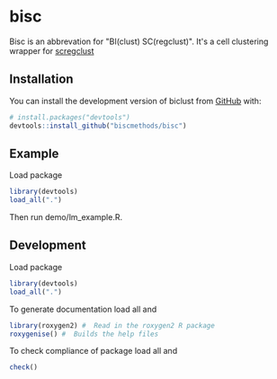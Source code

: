 # bisc
Bisc is an abbrevation for "BI(clust) SC(regclust)". It's a cell clustering wrapper for [scregclust](https://github.com/scmethods/scregclust)

## Installation

You can install the development version of biclust from
[GitHub](https://github.com/) with:

``` r
# install.packages("devtools")
devtools::install_github("biscmethods/bisc")
```

## Example

Load package

``` r
library(devtools)
load_all(".")
```

Then run demo/lm_example.R.

## Development

Load package

``` r
library(devtools)
load_all(".")
```

To generate documentation load all and

``` r
library(roxygen2) #  Read in the roxygen2 R package
roxygenise() #  Builds the help files
```

To check compliance of package load all and

``` r
check()
```

